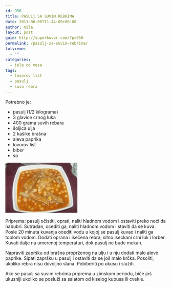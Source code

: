 ```yaml
---
id: 950
title: PASULj SA SUVIM REBRIMA
date: 2011-06-06T11:44:09+00:00
author: mila
layout: post
guid: http://superkuvar.com/?p=950
permalink: /pasulj-sa-suvim-rebrima/
totvreme:
  - ""
categories:
  - jela od mesa
tags:
  - lovorov list
  - pasulj
  - suva rebra
---
```

Potrebno je:

  * pasulj (1/2 kilograma)
  * 3 glavice crnog luka
  * 400 grama suvih rebara
  * šoljica ulja
  * 2 kašike brašna
  * aleva paprika
  * lovorov list
  * biber
  * so

![pasulj sa rebarcima](/wp-content/uploads/2011/06/pasuljsrebrima-e1307360590259.jpg)

Priprema: pasulj očistiti, oprati, naliti hladnom vodom i ostaviti preko noći da nabubri. Sutradan, ocediti ga, naliti hladnom vodom i staviti da se kuva. Posle 20 minuta kuvanja ocediti vodu u kojoj se pasulj kuvao i naliti ga toplom vodom. Dodati oprana i isečena rebra, sitno iseckani crni luk i lorber. Kuvati dalje na umerenoj temperaturi, dok pasulj ne bude mekan.

Napraviti zapršku od brašna proprženog na ulju i u nju dodati malo aleve paprike. Sipati zapršku u pasulj i ostaviti da se još malo krčka. Posoliti, ukoliko rebra nisu dovoljno slana. Pobiberiti po ukusu i služiti.

Ako se pasulj sa suvim rebrima priprema u zimskom periodu, biće još ukusniji ukoliko se posluži sa salatom od kiselog kupusa ili cvekle.